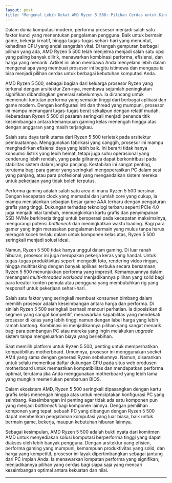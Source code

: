 ```yaml
---
layout: post
title: "Mengenal Lebih Dekat AMD Ryzen 5 500: Pilihan Cerdas untuk Kinerja Optimal"
---
```


Dalam dunia komputasi modern, performa prosesor menjadi salah satu faktor kunci yang menentukan pengalaman pengguna. Baik untuk bermain game, bekerja kreatif, hingga tugas-tugas sehari-hari yang menuntut, kehadiran CPU yang andal sangatlah vital. Di tengah gempuran berbagai pilihan yang ada, AMD Ryzen 5 500 telah menjelma menjadi salah satu opsi yang paling banyak dilirik, menawarkan kombinasi performa, efisiensi, dan harga yang menarik. Artikel ini akan membawa Anda menyelami lebih dalam mengenai apa yang membuat prosesor ini begitu istimewa dan mengapa ia bisa menjadi pilihan cerdas untuk berbagai kebutuhan komputasi Anda.

AMD Ryzen 5 500, sebagai bagian dari keluarga prosesor Ryzen yang terkenal dengan arsitektur Zen-nya, membawa sejumlah peningkatan signifikan dibandingkan generasi sebelumnya. Ia dirancang untuk memenuhi tuntutan performa yang semakin tinggi dari berbagai aplikasi dan game modern. Dengan konfigurasi inti dan thread yang mumpuni, prosesor ini mampu menangani tugas-tugas berat sekalipun dengan relatif mudah. Keberadaan Ryzen 5 500 di pasaran seringkali menjadi penanda titik keseimbangan antara kemampuan gaming kelas menengah hingga atas dengan anggaran yang masih terjangkau.

Salah satu daya tarik utama dari Ryzen 5 500 terletak pada arsitektur pembuatannya. Menggunakan fabrikasi yang canggih, prosesor ini mampu menghadirkan efisiensi daya yang lebih baik. Ini berarti tidak hanya konsumsi listrik yang lebih hemat, tetapi juga suhu operasional yang cenderung lebih rendah, yang pada gilirannya dapat berkontribusi pada stabilitas sistem dalam jangka panjang. Kestabilan ini sangat penting, terutama bagi para gamer yang seringkali mengoperasikan PC dalam sesi yang panjang, atau para profesional yang mengandalkan sistem mereka untuk pekerjaan yang tidak boleh terputus.

Performa gaming adalah salah satu area di mana Ryzen 5 500 bersinar. Dengan kecepatan clock yang memadai dan jumlah core yang cukup, ia mampu menjalankan sebagian besar game AAA terbaru dengan pengaturan grafis yang tinggi. Dukungan terhadap teknologi terbaru seperti PCIe 4.0 juga menjadi nilai tambah, memungkinkan kartu grafis dan penyimpanan SSD NVMe berkinerja tinggi untuk beroperasi pada kecepatan maksimalnya, mengurangi potensi *bottleneck* dan meningkatkan waktu loading. Bagi para gamer yang ingin merasakan pengalaman bermain yang mulus tanpa harus merogoh kocek terlalu dalam untuk komponen kelas atas, Ryzen 5 500 seringkali menjadi solusi ideal.

Namun, Ryzen 5 500 tidak hanya unggul dalam gaming. Di luar ranah hiburan, prosesor ini juga merupakan pekerja keras yang handal. Untuk tugas-tugas produktivitas seperti mengedit foto, rendering video ringan, hingga multitasking dengan banyak aplikasi terbuka secara bersamaan, Ryzen 5 500 menunjukkan performa yang impresif. Kemampuannya dalam menangani *multi-threaded workload* menjadikannya pilihan yang solid bagi para kreator konten pemula atau pengguna yang membutuhkan rig yang responsif untuk pekerjaan sehari-hari.

Salah satu faktor yang seringkali membuat konsumen bimbang dalam memilih prosesor adalah keseimbangan antara harga dan performa. Di sinilah Ryzen 5 500 seringkali berhasil mencuri perhatian. Ia diposisikan di segmen yang sangat kompetitif, menawarkan kapabilitas yang mendekati prosesor di kelas yang lebih tinggi namun dengan label harga yang lebih ramah kantong. Kombinasi ini menjadikannya pilihan yang sangat menarik bagi para pembangun PC atau mereka yang ingin melakukan *upgrade* sistem tanpa mengeluarkan biaya yang berlebihan.

Saat memilih platform untuk Ryzen 5 500, penting untuk memperhatikan kompatibilitas motherboard. Umumnya, prosesor ini menggunakan socket AM4 yang sama dengan generasi Ryzen sebelumnya. Namun, disarankan untuk selalu memeriksa daftar dukungan CPU pada situs web produsen motherboard untuk memastikan kompatibilitas dan mendapatkan performa optimal, terutama jika Anda menggunakan motherboard yang lebih lama yang mungkin memerlukan pembaruan BIOS.

Dalam ekosistem AMD, Ryzen 5 500 seringkali dipasangkan dengan kartu grafis kelas menengah hingga atas untuk menciptakan konfigurasi PC yang seimbang. Keseimbangan ini penting agar tidak ada satu komponen pun yang menjadi *bottleneck* bagi komponen lainnya. Dengan pemilihan komponen yang tepat, sebuah PC yang dibangun dengan Ryzen 5 500 dapat memberikan pengalaman komputasi yang luar biasa, baik untuk bermain game, bekerja, maupun kebutuhan hiburan lainnya.

Sebagai kesimpulan, AMD Ryzen 5 500 adalah bukti nyata dari komitmen AMD untuk menyediakan solusi komputasi berperforma tinggi yang dapat diakses oleh lebih banyak pengguna. Dengan arsitektur yang efisien, performa gaming yang mumpuni, kemampuan produktivitas yang solid, dan harga yang kompetitif, prosesor ini layak dipertimbangkan sebagai jantung dari PC impian Anda. Ia menawarkan lompatan performa yang signifikan, menjadikannya pilihan yang cerdas bagi siapa saja yang mencari keseimbangan optimal antara kekuatan dan nilai.

---
